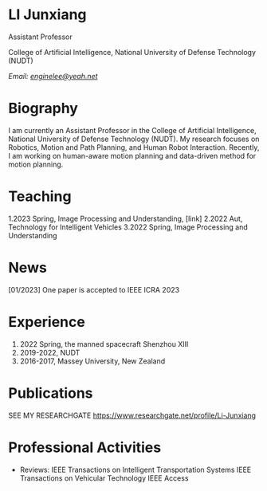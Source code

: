 
# LI Junxiang

Assistant Professor

College of Artificial Intelligence, National University of Defense Technology (NUDT)

*Email: enginelee@yeah.net*

# Biography

I am currently an Assistant Professor in the College of Artificial Intelligence, National University of Defense Technology (NUDT). My research focuses on Robotics, Motion and Path Planning, and Human Robot Interaction. Recently, I am working on human-aware motion planning and data-driven method for motion planning.


# Teaching
1.2023 Spring,  Image Processing and Understanding, [link]
2.2022 Aut, Technology for Intelligent Vehicles
3.2022 Spring, Image Processing and Understanding

# News
[01/2023] One paper is accepted to IEEE ICRA 2023
      
# Experience
1. 2022 Spring, the manned spacecraft Shenzhou XIII
2. 2019-2022, NUDT
3. 2016-2017, Massey University, New Zealand

# Publications
SEE MY RESEARCHGATE
https://www.researchgate.net/profile/Li-Junxiang

# Professional Activities
* Reviews:
IEEE Transactions on Intelligent Transportation Systems
IEEE Transactions on Vehicular Technology
IEEE Access

    
